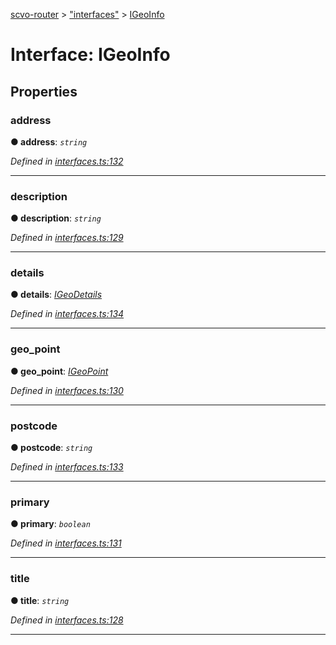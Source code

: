 [scvo-router](../README.md) > ["interfaces"](../modules/_interfaces_.md) > [IGeoInfo](../interfaces/_interfaces_.igeoinfo.md)



# Interface: IGeoInfo


## Properties
<a id="address"></a>

###  address

**●  address**:  *`string`* 

*Defined in [interfaces.ts:132](https://github.com/scvodigital/scvo-router/blob/aecc349/src/interfaces.ts#L132)*





___

<a id="description"></a>

###  description

**●  description**:  *`string`* 

*Defined in [interfaces.ts:129](https://github.com/scvodigital/scvo-router/blob/aecc349/src/interfaces.ts#L129)*





___

<a id="details"></a>

###  details

**●  details**:  *[IGeoDetails](_interfaces_.igeodetails.md)* 

*Defined in [interfaces.ts:134](https://github.com/scvodigital/scvo-router/blob/aecc349/src/interfaces.ts#L134)*





___

<a id="geo_point"></a>

###  geo_point

**●  geo_point**:  *[IGeoPoint](_interfaces_.igeopoint.md)* 

*Defined in [interfaces.ts:130](https://github.com/scvodigital/scvo-router/blob/aecc349/src/interfaces.ts#L130)*





___

<a id="postcode"></a>

###  postcode

**●  postcode**:  *`string`* 

*Defined in [interfaces.ts:133](https://github.com/scvodigital/scvo-router/blob/aecc349/src/interfaces.ts#L133)*





___

<a id="primary"></a>

###  primary

**●  primary**:  *`boolean`* 

*Defined in [interfaces.ts:131](https://github.com/scvodigital/scvo-router/blob/aecc349/src/interfaces.ts#L131)*





___

<a id="title"></a>

###  title

**●  title**:  *`string`* 

*Defined in [interfaces.ts:128](https://github.com/scvodigital/scvo-router/blob/aecc349/src/interfaces.ts#L128)*





___


